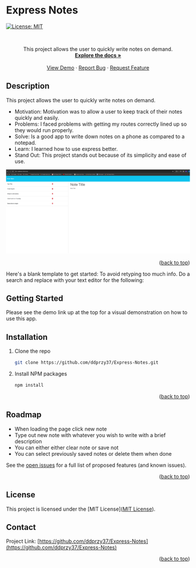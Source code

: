 # Express Notes

[![License: MIT](https://img.shields.io/badge/License-MIT-yellow.svg)](https://opensource.org/licenses/MIT)
<a name="readme-top"></a>


<!-- PROJECT LOGO -->
<br />
<div align="center">

  <p align="center">
    This project allows the user to quickly write notes on demand.
    <br />
    <a href="https://github.com/ddprzy37/Express-Notes/"><strong>Explore the docs »</strong></a>
    <br />
    <br />
    <a href="https://drive.google.com/file/d/1apMPfvmjZTaCjddHRlxhanKxgTj6Xy6z/view">View Demo</a>
    ·
    <a href="https://github.com/ddprzy37/Express-Notes/issues/new?labels=bug&template=bug-report---.md">Report Bug</a>
    ·
    <a href="https://github.com/ddprzy37/Express-Notes/issues/new?labels=enhancement&template=feature-request---.md">Request Feature</a>
  </p>
</div>

## Description

This project allows the user to quickly write notes on demand.

- Motivation: Motivation was to allow a user to keep track of their notes quickly and easily.
- Problems: I faced problems with getting my routes correctly lined up so they would run properly.
- Solve: Is a good app to write down notes on a phone as compared to a notepad.
- Learn: I learned how to use express better.
- Stand Out: This project stands out because of its simplicity and ease of use.

[![Product Name Screen Shot](./Develop/Express-notes.png)](https://example.com)


<p align="right">(<a href="#readme-top">back to top</a>)</p>

Here's a blank template to get started: To avoid retyping too much info. Do a search and replace with your text editor for the following:


## Getting Started

Please see the demo link up at the top for a visual demonstration on how to use this app.

## Installation

1. Clone the repo
   ```sh
   git clone https://github.com/ddprzy37/Express-Notes.git
   ```
2. Install NPM packages
   ```sh
   npm install
   ```

<p align="right">(<a href="#readme-top">back to top</a>)</p>

## Roadmap
 * When loading the page click new note
 * Type out new note with whatever you wish to write with a brief description
 * You can either either clear note or save not
 * You can select previously saved notes or delete them when done

See the [open issues](https://github.com/ddprzy37/Express-Notes/issues) for a full list of proposed features (and known issues).

<p align="right">(<a href="#readme-top">back to top</a>)</p>

## License

This project is licensed under the [MIT License]([MIT License](https://opensource.org/licenses/MIT)).


## Contact

Project Link: [https://github.com/ddprzy37/Express-Notes](https://github.com/ddprzy37/Express-Notes)

<p align="right">(<a href="#readme-top">back to top</a>)</p>


